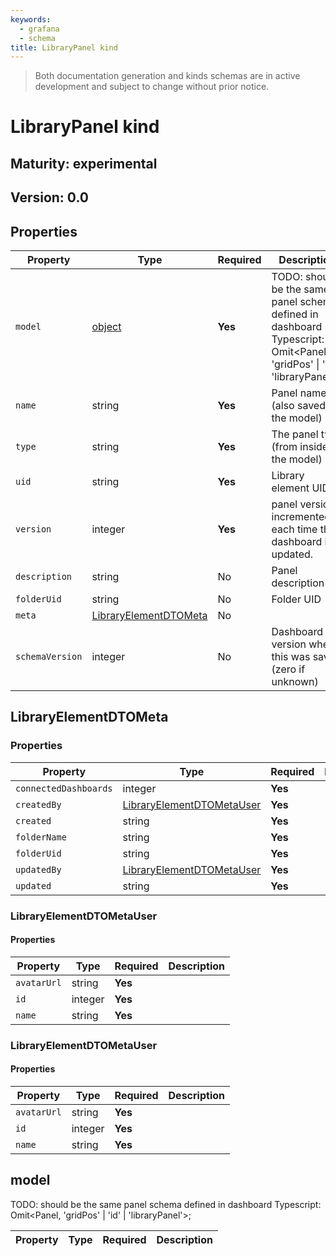 ```yaml
---
keywords:
  - grafana
  - schema
title: LibraryPanel kind
---
```

> Both documentation generation and kinds schemas are in active development and subject to change without prior notice.

# LibraryPanel kind

## Maturity: experimental
## Version: 0.0

## Properties

| Property        | Type                                            | Required | Description                                                                                                                          |
|-----------------|-------------------------------------------------|----------|--------------------------------------------------------------------------------------------------------------------------------------|
| `model`         | [object](#model)                                | **Yes**  | TODO: should be the same panel schema defined in dashboard<br/>Typescript: Omit<Panel, 'gridPos' &#124; 'id' &#124; 'libraryPanel'>; |
| `name`          | string                                          | **Yes**  | Panel name (also saved in the model)                                                                                                 |
| `type`          | string                                          | **Yes**  | The panel type (from inside the model)                                                                                               |
| `uid`           | string                                          | **Yes**  | Library element UID                                                                                                                  |
| `version`       | integer                                         | **Yes**  | panel version, incremented each time the dashboard is updated.                                                                       |
| `description`   | string                                          | No       | Panel description                                                                                                                    |
| `folderUid`     | string                                          | No       | Folder UID                                                                                                                           |
| `meta`          | [LibraryElementDTOMeta](#libraryelementdtometa) | No       |                                                                                                                                      |
| `schemaVersion` | integer                                         | No       | Dashboard version when this was saved (zero if unknown)                                                                              |

## LibraryElementDTOMeta

### Properties

| Property              | Type                                                    | Required | Description |
|-----------------------|---------------------------------------------------------|----------|-------------|
| `connectedDashboards` | integer                                                 | **Yes**  |             |
| `createdBy`           | [LibraryElementDTOMetaUser](#libraryelementdtometauser) | **Yes**  |             |
| `created`             | string                                                  | **Yes**  |             |
| `folderName`          | string                                                  | **Yes**  |             |
| `folderUid`           | string                                                  | **Yes**  |             |
| `updatedBy`           | [LibraryElementDTOMetaUser](#libraryelementdtometauser) | **Yes**  |             |
| `updated`             | string                                                  | **Yes**  |             |

### LibraryElementDTOMetaUser

#### Properties

| Property    | Type    | Required | Description |
|-------------|---------|----------|-------------|
| `avatarUrl` | string  | **Yes**  |             |
| `id`        | integer | **Yes**  |             |
| `name`      | string  | **Yes**  |             |

### LibraryElementDTOMetaUser

#### Properties

| Property    | Type    | Required | Description |
|-------------|---------|----------|-------------|
| `avatarUrl` | string  | **Yes**  |             |
| `id`        | integer | **Yes**  |             |
| `name`      | string  | **Yes**  |             |

## model

TODO: should be the same panel schema defined in dashboard
Typescript: Omit<Panel, 'gridPos' | 'id' | 'libraryPanel'>;

| Property | Type | Required | Description |
|----------|------|----------|-------------|


